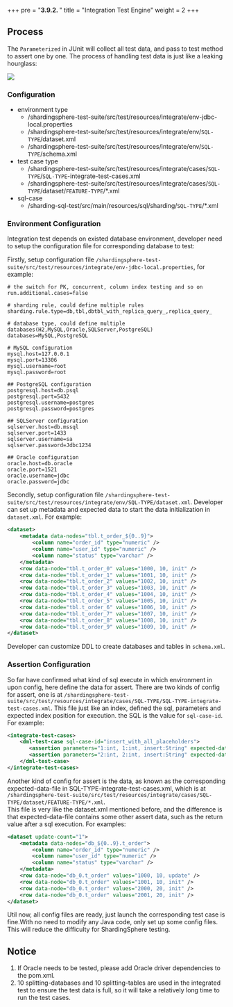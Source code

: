 +++
pre = "<b>3.9.2. </b>"
title = "Integration Test Engine"
weight = 2
+++

## Process
The `Parameterized` in JUnit will collect all test data, and pass to test method to assert one by one. The process of handling test data is just like a leaking hourglass:

![](https://shardingsphere.apache.org/document/current/img/test-engine/integration-test.jpg)

### Configuration
 
  - environment type
    - /shardingsphere-test-suite/src/test/resources/integrate/env-jdbc-local.properties
    - /shardingsphere-test-suite/src/test/resources/integrate/env/`SQL-TYPE`/dataset.xml
    - /shardingsphere-test-suite/src/test/resources/integrate/env/`SQL-TYPE`/schema.xml
  - test case type
    - /shardingsphere-test-suite/src/test/resources/integrate/cases/`SQL-TYPE`/`SQL-TYPE`-integrate-test-cases.xml
    - /shardingsphere-test-suite/src/test/resources/integrate/cases/`SQL-TYPE`/dataset/`FEATURE-TYPE`/*.xml
  - sql-case 
    - /sharding-sql-test/src/main/resources/sql/sharding/`SQL-TYPE`/*.xml

### Environment Configuration

Integration test depends on existed database environment, developer need to setup the configuration file for corresponding database to test: 

Firstly, setup configuration file `/shardingsphere-test-suite/src/test/resources/integrate/env-jdbc-local.properties`, for example: 

```properties
# the switch for PK, concurrent, column index testing and so on
run.additional.cases=false

# sharding rule, could define multiple rules
sharding.rule.type=db,tbl,dbtbl_with_replica_query_,replica_query_

# database type, could define multiple databases(H2,MySQL,Oracle,SQLServer,PostgreSQL)
databases=MySQL,PostgreSQL

# MySQL configuration
mysql.host=127.0.0.1
mysql.port=13306
mysql.username=root
mysql.password=root

## PostgreSQL configuration
postgresql.host=db.psql
postgresql.port=5432
postgresql.username=postgres
postgresql.password=postgres

## SQLServer configuration
sqlserver.host=db.mssql
sqlserver.port=1433
sqlserver.username=sa
sqlserver.password=Jdbc1234

## Oracle configuration
oracle.host=db.oracle
oracle.port=1521
oracle.username=jdbc
oracle.password=jdbc
```

Secondly, setup configuration file `/shardingsphere-test-suite/src/test/resources/integrate/env/SQL-TYPE/dataset.xml`. 
Developer can set up metadata and expected data to start the data initialization in `dataset.xml`. For example: 

```xml
<dataset>
    <metadata data-nodes="tbl.t_order_${0..9}">
        <column name="order_id" type="numeric" />
        <column name="user_id" type="numeric" />
        <column name="status" type="varchar" />
    </metadata>
    <row data-node="tbl.t_order_0" values="1000, 10, init" />
    <row data-node="tbl.t_order_1" values="1001, 10, init" />
    <row data-node="tbl.t_order_2" values="1002, 10, init" />
    <row data-node="tbl.t_order_3" values="1003, 10, init" />
    <row data-node="tbl.t_order_4" values="1004, 10, init" />
    <row data-node="tbl.t_order_5" values="1005, 10, init" />
    <row data-node="tbl.t_order_6" values="1006, 10, init" />
    <row data-node="tbl.t_order_7" values="1007, 10, init" />
    <row data-node="tbl.t_order_8" values="1008, 10, init" />
    <row data-node="tbl.t_order_9" values="1009, 10, init" />
</dataset>
```

Developer can customize DDL to create databases and tables in `schema.xml`.

### Assertion Configuration

So far have confirmed what kind of sql execute in which environment in upon config, here define the data for assert.
There are two kinds of config for assert, one is at `/shardingsphere-test-suite/src/test/resources/integrate/cases/SQL-TYPE/SQL-TYPE-integrate-test-cases.xml`.
This file just like an index, defined the sql, parameters and expected index position for execution. the SQL is the value for `sql-case-id`. For example: 

```xml
<integrate-test-cases>
    <dml-test-case sql-case-id="insert_with_all_placeholders">
       <assertion parameters="1:int, 1:int, insert:String" expected-data-file="insert_for_order_1.xml" />
       <assertion parameters="2:int, 2:int, insert:String" expected-data-file="insert_for_order_2.xml" />
    </dml-test-case>
</integrate-test-cases>
```

Another kind of config for assert is the data, as known as the corresponding expected-data-file in SQL-TYPE-integrate-test-cases.xml, which is at `/shardingsphere-test-suite/src/test/resources/integrate/cases/SQL-TYPE/dataset/FEATURE-TYPE/*.xml`.  
This file is very like the dataset.xml mentioned before, and the difference is that expected-data-file contains some other assert data, such as the return value after a sql execution. For examples:  

```xml
<dataset update-count="1">
    <metadata data-nodes="db_${0..9}.t_order">
        <column name="order_id" type="numeric" />
        <column name="user_id" type="numeric" />
        <column name="status" type="varchar" />
    </metadata>
    <row data-node="db_0.t_order" values="1000, 10, update" />
    <row data-node="db_0.t_order" values="1001, 10, init" />
    <row data-node="db_0.t_order" values="2000, 20, init" />
    <row data-node="db_0.t_order" values="2001, 20, init" />
</dataset>
```
Util now, all config files are ready, just launch the corresponding test case is fine.With no need to modify any Java code, only set up some config files.
This will reduce the difficulty for ShardingSphere testing.

## Notice

1. If Oracle needs to be tested, please add Oracle driver dependencies to the pom.xml.
1. 10 splitting-databases and 10 splitting-tables are used in the integrated test to ensure the test data is full, so it will take a relatively long time to run the test cases.

